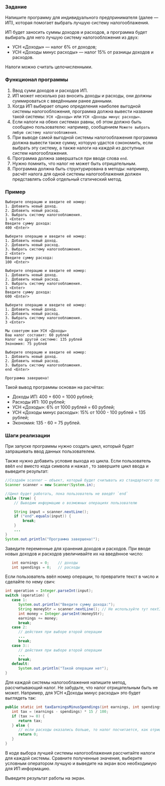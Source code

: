 
### Задание

Напишите программу для индивидуального предпринимателя (далее — ИП), которая помогает выбрать лучшую систему налогооблажения.

ИП будет заносить суммы доходов и расходов, а программа будет выбирать для него лучшую систему налогообложения из двух:

* УСН «Доходы» — налог 6% от доходов;
* УСН «Доходы минус расходы» — налог 15% от разницы доходов и расходов.

Налоги можно считать целочисленными.

### Функционал программы

1. Ввод сумм доходов и расходов ИП.
2. ИП может несколько раз вносить доходы и расходы, они должны суммироваться с введёнными ранее данными.
3. Когда ИП выбирает опцию определения наиболее выгодной системы налогообложения, программа должна вывести название такой системы: `УСН «Доходы»` или `УСН «Доходы минус расходы»`.
4. Если налоги на обеих системах равны, об этом должно быть сообщено пользователю: например, сообщением `Можете выбрать любую систему налогооблажения`.
5. При выводе самой выгодной системы налогооблажения программа должна вывести также сумму, которую удастся сэкономить, если выбрать эту систему, а также налоги на каждой из доступных систем налогооблажения.
6. Программа должна завершаться при вводе слова `end`.
7. Нужно помнить, что налог не может быть отрицательным.
8. Программа должна быть структурирована в методы: например, расчёт налога для одной системы налогооблажения должен представлять собой отдельный статический метод.

### Пример 

```
Выберите операцию и введите её номер:
1. Добавить новый доход.
2. Добавить новый расход.
3. Выбрать систему налогооблажения.
1 <Enter>
Введите сумму дохода:
400 <Enter>

Выберите операцию и введите её номер:
1. Добавить новый доход.
2. Добавить новый расход.
3. Выбрать систему налогооблажения.
2 <Enter>
Введите сумму расхода:
100 <Enter>

Выберите операцию и введите её номер:
1. Добавить новый доход.
2. Добавить новый расход.
3. Выбрать систему налогооблажения.
1 <Enter>
Введите сумму дохода:
600 <Enter>

Выберите операцию и введите её номер:
1. Добавить новый доход.
2. Добавить новый расход.
3. Выбрать систему налогооблажения.
3 <Enter>

Мы советуем вам УСН «Доходы»
Ваш налог составит: 60 рублей
Налог на другой системе: 135 рублей
Экономия: 75 рублей

Выберите операцию и введите её номер:
1. Добавить новый доход.
2. Добавить новый расход.
3. Выбрать систему налогооблажения.
end <Enter>

Программа завершена!
```

Такой вывод программы основан на расчётах:

* Доходы ИП: 400 + 600 = 1000 рублей;
* Расходы ИП: 100 рублей;
* УСН «Доходы»: 6% от 1000 рублей = 60 рублей;
* УСН «Доходы минус расходы»: 15% от 1000 - 100 рублей = 135 рублей;
* Экономия: 135 - 60 = 75 рублей.

### Шаги реализации

При запуске программы нужно создать цикл, который будет запрашивать ввод данных пользователем.

Также нужно добавить условие выхода из цикла. Если пользователь ввёл `end` вместо кода символа и нажал <enter>, то завершите цикл ввода и выведите результат:

   ```java
   //Создаём scanner — объект, который будет считывать из стандартного потока ввода/вывода (console)
   Scanner scanner = new Scanner(System.in);

   //Цикл будет работать, пока пользователь не введёт `end`
   while (true) {     
       // Выводим информацию о возможных операциях пользователю
   
       String input = scanner.nextLine();
       if ("end".equals(input)) {
           break;
       }
       ...
   }
   System.out.println("Программа завершена!");
   ```

Заведите переменные для хранения доходов и расходов. При вводе новых доходов и расходов увеличивайте их на введённое число:

   ```java
      int earnings = 0;    // доходы
      int spendings = 0;   // расходы
   ```

Если пользователь ввёл номер операции, то превратите текст в число и сделайте по нему свич:

   ```java
   int operation = Integer.parseInt(input);
   switch (operation) {
      case 1:
         System.out.println("Введите сумму дохода:");
         String moneyStr = scanner.nextLine(); // Не используйте тут nextInt (!)
         int money = Integer.parseInt(moneyStr);
         earnings += money;
         break;
      case 2:
         // действия при выборе второй операции
         ...
         break;
      case 3::
         // действия при выборе второй операции
         ...
         break;
      default:
         System.out.println("Такой операции нет");
   }
   ```

Для каждой системы налогооблажения напишите метод, рассчитывающий налог. Не забудьте, что налог отрицательным быть не может. Например, для УСН «Доходы минус расходы» это будет выглядеть так:

   ```java
   public static int taxEarningsMinusSpendings(int earnings, int spendings) {
      int tax = (earnings - spendings) * 15 / 100;
      if (tax >= 0) {
         return tax;
      } else {
         // если расходы оказались больше, то налог посчитается, как отрицательный
         return 0;
      }
   }
   ```

В коде выбора лучшей системы налогооблажения рассчитайте налоги для каждой системы. Сравните полученные значения, выберите условным оператором лучшую и выведите на экран всю необходимую для ИП информацию.

Выведите результат работы на экран.